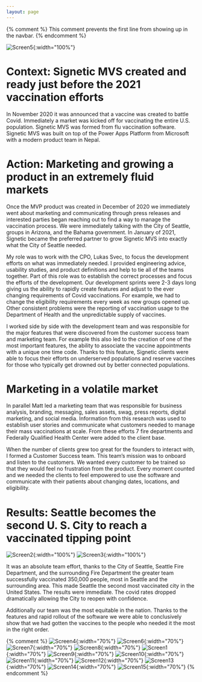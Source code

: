 ```yaml
---
layout: page
---
```

{% comment %}
This comment prevents the first line from showing up in the navbar.
{% endcomment %}

![Screen5](/assets/images/portfolio/signetic/Signetic5.png){:width="100%"}

# Context: Signetic MVS created and ready just before the 2021 vaccination efforts
In November 2020 it was announced that a vaccine was created to battle Covid. Immediately a market was kicked off for vaccinating the entire U.S. population. Signetic MVS was formed from flu vaccination software. Signetic MVS was built on top of the Power Apps Platform from Microsoft with a modern product team in Nepal.


# Action: Marketing and growing a product in an extremely fluid markets
Once the MVP product was created in December of 2020 we immediately went about marketing and communicating through press releases and interested parties began reaching out to find a way to manage the vaccination process. We were immediately talking with the City of Seattle, groups in Arizona, and the Bahama government. In January of 2021, Signetic became the preferred partner to grow Signetic MVS into exactly what the City of Seattle needed.

My role was to work with the CPO, Lukas Svec, to focus the development efforts on what was immediately needed. I provided engineering advice, usability studies, and product definitions and help to tie all of the teams together. Part of this role was to establish the correct processes and focus the efforts of the development. Our development sprints were 2-3 days long giving us the ability to rapidly create features and adjust to the ever changing requirements of Covid vaccinations. For example, we had to change the eligibility requirements every week as new groups opened up. Other consistent problems were the reporting of vaccination usage to the Department of Health and the unpredictable supply of vaccines.

I worked side by side with the development team and was responsible for the major features that were discovered from the customer success team and marketing team. For example this also led to the creation of one of the most important features, the ability to associate the vaccine appointments with a unique one time code. Thanks to this feature, Signetic clients were able to focus their efforts on underserved populations and reserve vaccines for those who typically get drowned out by better connected populations.

# Marketing in a volatile market
In parallel Matt led a marketing team that was responsible for business analysis, branding, messaging, sales assets, swag, press reports, digital marketing, and social media. Information from this research was used to establish user stories and communicate what customers needed to manage their mass vaccinations at scale.  From these efforts 7 fire departments and Federally Qualified Health Center were added to the client base.


When the number of clients grew too great for the founders to interact with, I formed a Customer Success team. This team’s mission was to onboard and listen to the customers. We wanted every customer to be trained so that they would feel no frustration from the product. Every moment counted and we needed the clients to feel empowered to use the software and communicate with their patients about changing dates, locations, and eligibility.

# Results: Seattle becomes the second U. S. City to reach a vaccinated tipping point
![Screen2](/assets/images/portfolio/signetic/Signetic2.png){:width="100%"}
![Screen3](/assets/images/portfolio/signetic/Signetic3.png){:width="100%"}


It was an absolute team effort, thanks to the City of Seattle, Seattle Fire Department, and the surrounding Fire Department the greater team successfully vaccinated 350,000 people, most in Seattle and the surrounding area. This made Seattle the second most vaccinated city in the United States. The results were immediate. The covid rates dropped dramatically allowing the City to reopen with confidence.

Additionally our team was the most equitable in the nation. Thanks to the features and rapid rollout of the software we were able to conclusively show that we had gotten the vaccines to the people who needed it the most in the right order.

{% comment %}
![Screen4](/assets/images/portfolio/signetic/Signetic4.png){:width="70%"}
![Screen6](/assets/images/portfolio/signetic/Signetic6.png){:width="70%"}
![Screen7](/assets/images/portfolio/signetic/Signetic7.png){:width="70%"}
![Screen8](/assets/images/portfolio/signetic/Signetic8.png){:width="70%"}
![Screen1](/assets/images/portfolio/signetic/Signetic1.png){:width="70%"}
![Screen9](/assets/images/portfolio/signetic/Signetic9.png){:width="70%"}
![Screen10](/assets/images/portfolio/signetic/Signetic10.png){:width="70%"}
![Screen11](/assets/images/portfolio/signetic/Signetic11.png){:width="70%"}
![Screen12](/assets/images/portfolio/signetic/Signetic12.png){:width="70%"}
![Screen13](/assets/images/portfolio/signetic/Signetic13.png){:width="70%"}
![Screen14](/assets/images/portfolio/signetic/Signetic14.png){:width="70%"}
![Screen15](/assets/images/portfolio/signetic/Signetic15.png){:width="70%"}
{% endcomment %}
